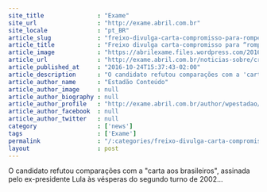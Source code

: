 ```yaml
---
site_title               : "Exame"
site_url                 : "http://exame.abril.com.br"
site_locale              : "pt_BR"
article_slug             : "freixo-divulga-carta-compromisso-para-romper-com-o-medo"
article_title            : "Freixo divulga carta-compromisso para “romper com o medo”"
article_image            : "https://abrilexame.files.wordpress.com/2016/10/imagem-comartilhamento.png"
article_url              : "http://exame.abril.com.br/noticias-sobre/crise/"
article_published_at     : "2016-10-24T15:37:43-02:00"
article_description      : "O candidato refutou comparações com a 'carta aos brasileiros', assinada pelo ex-presidente Lula às vésperas do segundo turno de 2002..."
article_author_name      : "Estadão Conteúdo"
article_author_image     : null
article_author_biography : null
article_author_profile   : "http://exame.abril.com.br/author/wpestadao/"
article_author_facebook  : null
article_author_twitter   : null
category                 : ['news']
tags                     : ['Exame']
permalink                : "/:categories/freixo-divulga-carta-compromisso-para-romper-com-o-medo/"
layout                   : post
---
```


O candidato refutou comparações com a "carta aos brasileiros", assinada pelo ex-presidente Lula às vésperas do segundo turno de 2002...
